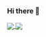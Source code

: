 ### Hi there 👋

              
<a href="https://github.com/japneetsingh5">
  <img align="center" src="https://github-readme-stats.vercel.app/api?username=japneetsingh5&&show_icons=true" />
</a>
<a href="https://github.com/japneetsingh5">
  <img align="center" src="https://github-readme-stats.vercel.app/api/top-langs/?username=japneetsingh5&layout=compact&hide=css,html&langs_count=8&?count_private=true" />
</a>
<!--
**JapneetSingh5/japneetsingh5** is a ✨ _special_ ✨ repository because its `README.md` (this file) appears on your GitHub profile.

Here are some ideas to get you started:

- 🔭 I’m currently working on ...
- 🌱 I’m currently learning ...
- 👯 I’m looking to collaborate on ...
- 🤔 I’m looking for help with ...
- 💬 Ask me about ...
- 📫 How to reach me: ...
- 😄 Pronouns: ...
- ⚡ Fun fact: ...
-->
